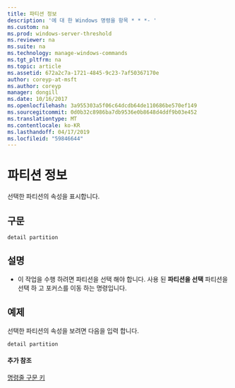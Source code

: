 ```yaml
---
title: 파티션 정보
description: '에 대 한 Windows 명령을 항목 * * *- '
ms.custom: na
ms.prod: windows-server-threshold
ms.reviewer: na
ms.suite: na
ms.technology: manage-windows-commands
ms.tgt_pltfrm: na
ms.topic: article
ms.assetid: 672a2c7a-1721-4845-9c23-7af50367170e
author: coreyp-at-msft
ms.author: coreyp
manager: dongill
ms.date: 10/16/2017
ms.openlocfilehash: 3a955303a5f06c64dcdb64de110686be570ef149
ms.sourcegitcommit: 0d0b32c8986ba7db9536e0b8648d4ddf9b03e452
ms.translationtype: MT
ms.contentlocale: ko-KR
ms.lasthandoff: 04/17/2019
ms.locfileid: "59846644"
---
```

# <a name="detail-partition"></a>파티션 정보



선택한 파티션의 속성을 표시합니다.

## <a name="syntax"></a>구문

```
detail partition
```

## <a name="remarks"></a>설명

-   이 작업을 수행 하려면 파티션을 선택 해야 합니다. 사용 된 **파티션을 선택** 파티션을 선택 하 고 포커스를 이동 하는 명령입니다.

## <a name="BKMK_examples"></a>예제

선택한 파티션의 속성을 보려면 다음을 입력 합니다.
```
detail partition
```

#### <a name="additional-references"></a>추가 참조

[명령줄 구문 키](command-line-syntax-key.md)

